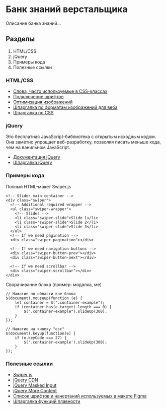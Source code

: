 # Банк знаний верстальщика

Описание банка знаний...

## Разделы
1. HTML/CSS
2. jQuery
3. Примеры кода
4. Полезные ссылки

### HTML/CSS
- [Слова, часто используемые в CSS-классах](https://github.com/yoksel/common-words)
- [Подключение шрифтов](http://site4business.net/css/kak-podklyuchit-shrift.html)
- [Оптимизация изображений](https://squoosh.app/)
- [Шпаргалка по форматам изображений для веба](https://htmlacademy.ru/blog/html/image-formats)
- [Шпаргалка по CSS](https://adam-marsden.co.uk/css-cheat-sheet)

### jQuery
Это бесплатная JavaScript-библиотека с открытым исходным кодом. Она заметно упрощает веб-разработку, позволяя писать меньше кода, чем на ванильном JavaScript.

- [Документация jQuery](https://jquery-docs.ru/)
- [Шпаргалка jQuery](https://only-to-top.ru/blog/coding/2019-01-10-shpargalka-po-ispolzovaniyu-jquery.html)

### Примеры кода
Полный HTML-макет Swiper.js
```
<!-- Slider main container -->
<div class="swiper">
  <!-- Additional required wrapper -->
  <ul class="swiper-wrapper">
    <!-- Slides -->
    <li class="swiper-slide">Slide 1</li>
    <li class="swiper-slide">Slide 2</li>
    <li class="swiper-slide">Slide 3</li>
  </ul>
  <!-- If we need pagination -->
  <div class="swiper-pagination"></div>

  <!-- If we need navigation buttons -->
  <div class="swiper-button-prev"></div>
  <div class="swiper-button-next"></div>

  <!-- If we need scrollbar -->
  <div class="swiper-scrollbar"></div>
</div>
```

Сворачивание блока (пример: модалка, ме)
```
// Нажатие по области вне блока
$(document).mouseup(function (e) {
    let container = $(".container-example");
    if (container.has(e.target).length === 0) {
        $(".container-example").slideUp(300);
    }
});

// Нажатие на кнопку "esc"
$(document).keyup(function(e) {
    if (e.keyCode === 27) { 
        $('.container-example').slideUp(300);
    }
});
```

### Полезные ссылки
- [Swiper js](https://swiperjs.com/get-started)
- [jQuery CDN](https://releases.jquery.com/)
- [jQuery Masked Input](https://plugins.jquery.com/maskedinput/)
- [jQuery More Content](https://wahawaher.github.io/morecontent-js/)
- [Список шрифтов и начертаний используемых в макете Figma](https://www.figma.com/community/plugin/746097413727734148/Font-Fascia)
- [Шпаргалка функций плавности](https://easings.net/ru)
